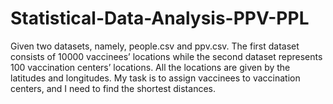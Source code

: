 # Statistical-Data-Analysis-PPV-PPL

Given two datasets, namely, people.csv and ppv.csv. The first dataset
consists of 10000 vaccinees’ locations while the second dataset represents 100
vaccination centers’ locations. All the locations are given by the latitudes and longitudes.
My task is to assign vaccinees to vaccination centers, and I need to find the shortest distances.
